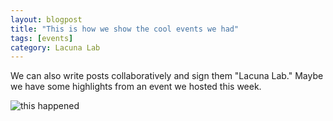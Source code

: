 ```yaml
---
layout: blogpost
title: "This is how we show the cool events we had"
tags: [events]
category: Lacuna Lab
---
```


We can also write posts collaboratively and sign them "Lacuna Lab." Maybe we have some highlights from an event we hosted this week.

![this happened](https://secure.static.tumblr.com/115313bdab1c5e051eafdb1f0738886e/5sudeui/DWqo5e8fo/tumblr_static_tumblr_static__640.jpg)


